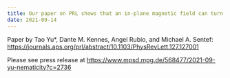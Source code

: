 ```yaml
---
title: Our paper on PRL shows that an in-plane magnetic field can turn a chiral superconductor into a nematic one with an explanation on that of magic angle twisted bilayer graphene, press release by Max Planck Institute for the Structure and Dynamics of Matter
date: 2021-09-14
---
```


Paper by Tao Yu*, Dante M. Kennes, Angel Rubio, and Michael A. Sentef: https://journals.aps.org/prl/abstract/10.1103/PhysRevLett.127.127001

Please see press release at https://www.mpsd.mpg.de/568477/2021-09-yu-nematicity?c=2736

<!--more-->


